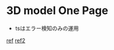 # 3D model One Page

- tsはエラー検知のみの運用

[ref](https://qiita.com/kaito_takase/items/4b381799d76d4101278c)
[ref2](https://github.com/kaitoooo/3d-qiita)